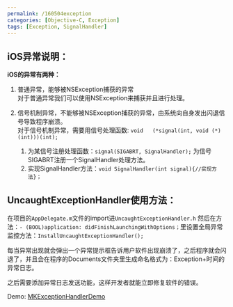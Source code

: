 ```yaml
---
permalink: /160504exception
categories: [Objective-C, Exception]
tags: [Exception, SignalHandler]
---
```

## iOS异常说明：**iOS的异常有两种：**
1.	普通异常，能够被NSException捕获的异常<br>
对于普通异常我们可以使用NSException来捕获并且进行处理。
2.	信号机制异常，不能够被NSException捕获的异常，由系统向自身发出闪退信号导致程序崩溃。<br>
对于信号机制异常，需要用信号处理函数: `void	(*signal(int, void (*)(int)))(int);`<br>	1.	为某信号注册处理函数：`signal(SIGABRT, SignalHandler);`  为信号SIGABRT注册一个SignalHandler处理方法。<br>	2.	实现SignalHandler方法：`void SignalHandler(int signal){//实现方法}；`
## UncaughtExceptionHandler使用方法：在项目的`AppDelegate.m`文件的import进`UncaughtExceptionHandler.h`然后在方法：`- (BOOL)application: didFinishLaunchingWithOptions；`里设置全局异常监控方法：`InstallUncaughtExceptionHandler();`
每当异常出现就会弹出一个异常提示框告诉用户软件出现崩溃了，之后程序就会闪退了，并且会在程序的Documents文件夹里生成命名格式为：Exception+时间的异常日志。
之后需要添加异常日志发送功能，这样开发者就能立即修复软件的错误。

Demo: [MKExceptionHandlerDemo](https://github.com/monkey19911021/MKExceptionHandlerDemo)

<!-- 多说评论框 start -->
<div class="ds-thread" data-thread-key="160504exception" data-title="iOS 的异常处理" data-url="http://mkapple.cn/160504exception"></div>
<!-- 多说评论框 end -->
<!-- 多说公共JS代码 start (一个网页只需插入一次) -->
<script type="text/javascript">
var duoshuoQuery = {short_name:"mkapple"};
	(function() {
		var ds = document.createElement('script');
		ds.type = 'text/javascript';ds.async = true;
		ds.src = (document.location.protocol == 'https:' ? 'https:' : 'http:') + '//static.duoshuo.com/embed.js';
		ds.charset = 'UTF-8';
		(document.getElementsByTagName('head')[0] 
		 || document.getElementsByTagName('body')[0]).appendChild(ds);
	})();
	</script>
<!-- 多说公共JS代码 end -->